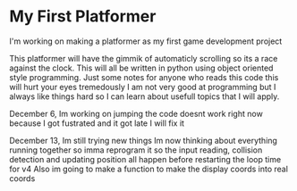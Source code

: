 # My First Platformer
I'm working on making a platformer as my first game development project

This platformer will have the gimmik of automaticly scrolling so its a race against the clock.
This will all be written in python using object oriented style programming.
Just some notes for anyone who reads this code this will hurt your eyes tremedously I am not very
good at programming but I always like things hard so I can learn about usefull topics that I will apply.

December 6,
  Im working on jumping the code doesnt work right now because I got fustrated and it got late I will fix it

December 13,
 Im still trying new things Im now thinking about everything running together so imma reprogram it so the input reading,
 collision detection and updating position all happen before restarting the loop time for v4
 Also im going to make a function to make the display coords into real coords
 
  
